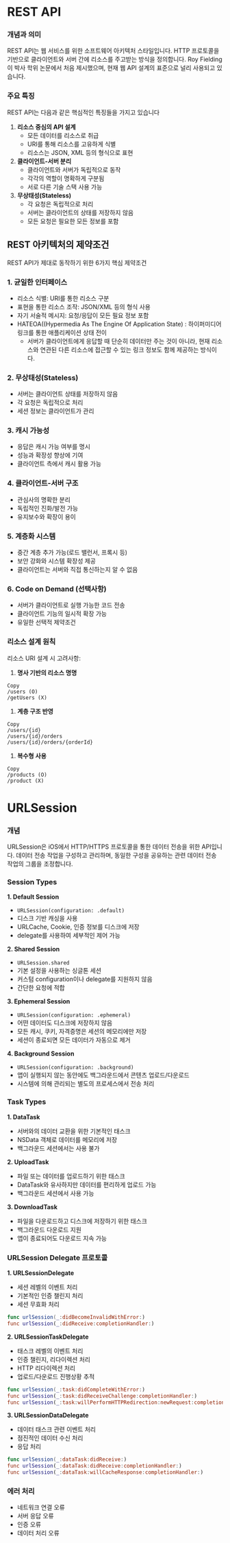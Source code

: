 # REST API

### 개념과 의미

REST API는 웹 서비스를 위한 소프트웨어 아키텍처 스타일입니다. HTTP 프로토콜을 기반으로 클라이언트와 서버 간에 리소스를 주고받는 방식을 정의합니다. Roy Fielding이 박사 학위 논문에서 처음 제시했으며, 현재 웹 API 설계의 표준으로 널리 사용되고 있습니다.

### 주요 특징

REST API는 다음과 같은 핵심적인 특징들을 가지고 있습니다

1. **리소스 중심의 API 설계**
    - 모든 데이터를 리소스로 취급
    - URI를 통해 리소스를 고유하게 식별
    - 리소스는 JSON, XML 등의 형식으로 표현
2. **클라이언트-서버 분리**
    - 클라이언트와 서버가 독립적으로 동작
    - 각각의 역할이 명확하게 구분됨
    - 서로 다른 기술 스택 사용 가능
3. **무상태성(Stateless)**
    - 각 요청은 독립적으로 처리
    - 서버는 클라이언트의 상태를 저장하지 않음
    - 모든 요청은 필요한 모든 정보를 포함

## REST 아키텍처의 제약조건

REST API가 제대로 동작하기 위한 6가지 핵심 제약조건

### 1. 균일한 인터페이스

- 리소스 식별: URI를 통한 리소스 구분
- 표현을 통한 리소스 조작: JSON/XML 등의 형식 사용
- 자기 서술적 메시지: 요청/응답이 모든 필요 정보 포함
- HATEOA((Hypermedia As The Engine Of Application State) : 하이퍼미디어 링크를 통한 애플리케이션 상태 전이
    - 서버가 클라이언트에게 응답할 때 단순히 데이터만 주는 것이 아니라, 현재 리소스와 연관된 다른 리소스에 접근할 수 있는 링크 정보도 함께 제공하는 방식이다.

### 2. 무상태성(Stateless)

- 서버는 클라이언트 상태를 저장하지 않음
- 각 요청은 독립적으로 처리
- 세션 정보는 클라이언트가 관리

### 3. 캐시 가능성

- 응답은 캐시 가능 여부를 명시
- 성능과 확장성 향상에 기여
- 클라이언트 측에서 캐시 활용 가능

### 4. 클라이언트-서버 구조

- 관심사의 명확한 분리
- 독립적인 진화/발전 가능
- 유지보수와 확장이 용이

### 5. 계층화 시스템

- 중간 계층 추가 가능(로드 밸런서, 프록시 등)
- 보안 강화와 시스템 확장성 제공
- 클라이언트는 서버와 직접 통신하는지 알 수 없음

### 6. Code on Demand (선택사항)

- 서버가 클라이언트로 실행 가능한 코드 전송
- 클라이언트 기능의 일시적 확장 가능
- 유일한 선택적 제약조건

### 리소스 설계 원칙

리소스 URI 설계 시 고려사항:

1. **명사 기반의 리소스 명명**

```
Copy
/users (O)
/getUsers (X)

```

1. **계층 구조 반영**

```
Copy
/users/{id}
/users/{id}/orders
/users/{id}/orders/{orderId}

```

1. **복수형 사용**

```
Copy
/products (O)
/product (X)

```

# URLSession

### 개념

URLSession은 iOS에서 HTTP/HTTPS 프로토콜을 통한 데이터 전송을 위한 API입니다. 데이터 전송 작업을 구성하고 관리하며, 동일한 구성을 공유하는 관련 데이터 전송 작업의 그룹을 조정합니다.

### Session Types

**1. Default Session**

- `URLSession(configuration: .default)`
- 디스크 기반 캐싱을 사용
- URLCache, Cookie, 인증 정보를 디스크에 저장
- delegate를 사용하여 세부적인 제어 가능

**2. Shared Session**

- `URLSession.shared`
- 기본 설정을 사용하는 싱글톤 세션
- 커스텀 configuration이나 delegate를 지원하지 않음
- 간단한 요청에 적합

**3. Ephemeral Session**

- `URLSession(configuration: .ephemeral)`
- 어떤 데이터도 디스크에 저장하지 않음
- 모든 캐시, 쿠키, 자격증명은 세션의 메모리에만 저장
- 세션이 종료되면 모든 데이터가 자동으로 제거

**4. Background Session**

- `URLSession(configuration: .background)`
- 앱이 실행되지 않는 동안에도 백그라운드에서 콘텐츠 업로드/다운로드
- 시스템에 의해 관리되는 별도의 프로세스에서 전송 처리

### Task Types

**1. DataTask**

- 서버와의 데이터 교환을 위한 기본적인 태스크
- NSData 객체로 데이터를 메모리에 저장
- 백그라운드 세션에서는 사용 불가

**2. UploadTask**

- 파일 또는 데이터를 업로드하기 위한 태스크
- DataTask와 유사하지만 데이터를 편리하게 업로드 가능
- 백그라운드 세션에서 사용 가능

**3. DownloadTask**

- 파일을 다운로드하고 디스크에 저장하기 위한 태스크
- 백그라운드 다운로드 지원
- 앱이 종료되어도 다운로드 지속 가능

### URLSession Delegate 프로토콜

**1. URLSessionDelegate**

- 세션 레벨의 이벤트 처리
- 기본적인 인증 챌린지 처리
- 세션 무효화 처리

```swift
func urlSession(_:didBecomeInvalidWithError:)
func urlSession(_:didReceive:completionHandler:)
```

**2. URLSessionTaskDelegate**

- 태스크 레벨의 이벤트 처리
- 인증 챌린지, 리다이렉션 처리
- HTTP 리다이렉션 처리
- 업로드/다운로드 진행상황 추적

```swift
func urlSession(_:task:didCompleteWithError:)
func urlSession(_:task:didReceiveChallenge:completionHandler:)
func urlSession(_:task:willPerformHTTPRedirection:newRequest:completionHandler:)
```

**3. URLSessionDataDelegate**

- 데이터 태스크 관련 이벤트 처리
- 점진적인 데이터 수신 처리
- 응답 처리

```swift
func urlSession(_:dataTask:didReceive:)
func urlSession(_:dataTask:didReceive:completionHandler:)
func urlSession(_:dataTask:willCacheResponse:completionHandler:)
```

### 에러 처리

- 네트워크 연결 오류
- 서버 응답 오류
- 인증 오류
- 데이터 처리 오류


